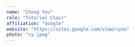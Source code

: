 ```yaml
---
name: "Chong You"
role: "Tutorial Chair"
affiliation: "Google"
website: "https://sites.google.com/view/cyou"
photo: "cy.jpeg"
---
```

